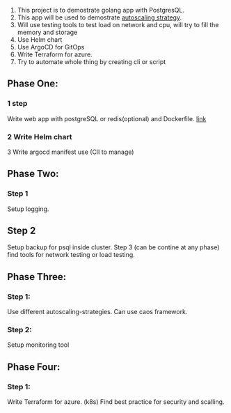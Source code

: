 1. This project is to demostrate golang app with PostgresQL.
2. This app will be used to demostrate [autoscaling strategy](https://learnk8s.io/kubernetes-autoscaling-strategies).
3. Will use testing tools to test load on network and cpu, will try to fill the memory and storage
4. Use Helm chart
5. Use ArgoCD for GitOps
6. Write Terraform for azure.
7. Try to automate whole thing by creating cli or script

## Phase One: 

### 1 step 
Write web app with postgreSQL or redis(optional) and Dockerfile. 
[link](https://scotch.io/@walugembe-peter/build-a-restful-api-with-go-and-postgresql)

### 2 Write Helm chart 
 3 Write argocd manifest use (ClI to manage)

## Phase Two:

### Step 1 
Setup logging.

## Step 2
Setup backup for psql inside cluster.
 Step 3 (can be contine at any phase)
find tools for network testing or load testing.

## Phase Three:

### Step 1:
Use different autoscaling-strategies.
Can use caos framework.

### Step 2:
Setup monitoring tool

## Phase Four:

### Step 1:
Write Terraform for azure. (k8s)
Find best practice for security and scalling.